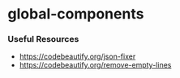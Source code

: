# global-components

### Useful Resources

-   https://codebeautify.org/json-fixer
-   https://codebeautify.org/remove-empty-lines
